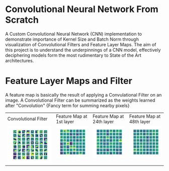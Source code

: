 # Convolutional Neural Network From Scratch
 A Custom Convolutional Neural Network (CNN) implementation to demonstrate importance of Kernel Size and Batch Norm through visualization of Convolutional Filters and Feature Layer Maps. The aim of this project is to understand the underpinnings of a CNN model, effectively deciphering models form the most rudimentary to State of the Art architectures.
 <br>

# Feature Layer Maps and Filter
A feature map is basically the result of applying a Convulational Filter on an image. A Convolutional Filter can be summarized as the weights learned after "Convolution" {Fancy term for summing nearby pixels} 
 <table>
  <tr>
    <td>Convolutional Filter</td>
     <td>Feature Map at 1st layer</td>
     <td>Feature Map at 24th layer</td>
     <td>Feature Map at 48th layer</td>
  </tr>
  <tr>
    <td valign="top"><img src="/filter0_1.png",width="50%"></td>
    <td valign="top"><img src="/layer_0.png",width="50%"></td>
    <td valign="top"><img src="/layer_24.png",width="50%"></td>
    <td valign="top"><img src="/layer_48.png",width="50%"></td>
  </tr>
 </table>
